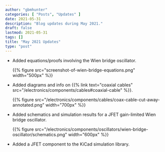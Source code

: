 ```yaml
---
author: "gbmhunter"
categories: [ "Posts", "Updates" ]
date: 2021-05-31
description: "Blog updates during May 2021."
draft: false
lastmod: 2021-05-31
tags: []
title: "May 2021 Updates"
type: "post"
---
```


* Added equations/proofs involving the Wien bridge oscillator.

    {{% figure src="screenshot-of-wien-bridge-equations.png" width="500px" %}}

* Added diagrams and info on {{% link text="coaxial cables" src="/electronics/components/cables#coaxial-cable" %}}.

    {{% figure src="/electronics/components/cables/coax-cable-cut-away-annotated.png" width="700px" %}}

* Added schematics and simulation results for a JFET gain-limited Wien bridge oscillator.

    {{% figure src="/electronics/components/oscillators/wien-bridge-oscillator/schematics.png" width="600px" %}}

* Added a JFET component to the KiCad simulation library.